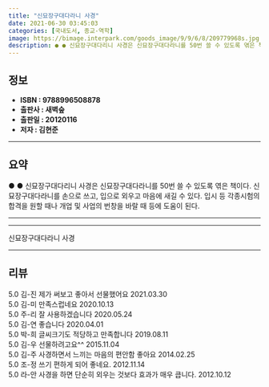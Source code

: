 ```yaml
---
title: "신묘장구대다라니 사경"
date: 2021-06-30 03:45:03
categories: [국내도서, 종교-역학]
image: https://bimage.interpark.com/goods_image/9/9/6/8/209779968s.jpg
description: ● ● 신묘장구대다리니 사경은 신묘장구대다라니를 50번 쓸 수 있도록 엮은 책이다. 신묘장구대다라니를 손으로 쓰고, 입으로 외우고 마음에 새길 수 있다. 입시 등 각종시험의 합격을 원할 때나 개업 및 사업의 번창을 바랄 때 등에 도움이 된다.
---
```


## **정보**

- **ISBN : 9788996508878**
- **출판사 : 새벽숲**
- **출판일 : 20120116**
- **저자 : 김현준**

------



## **요약**

●  ●  신묘장구대다리니 사경은 신묘장구대다라니를 50번 쓸 수 있도록 엮은 책이다. 신묘장구대다라니를 손으로 쓰고, 입으로 외우고 마음에 새길 수 있다.  입시 등 각종시험의 합격을 원할 때나 개업 및 사업의 번창을 바랄 때 등에 도움이 된다.

------



------


신묘장구대다라니 사경 

------


## **리뷰** 

5.0 김-진 제가 써보고 좋아서 선물했어요 2021.03.30 <br/>5.0 김-미 만족스럽네요 2020.10.13 <br/>5.0 주-리 잘 사용하겠습니다 2020.05.24 <br/>5.0 김-연 좋습니다  2020.04.01 <br/>5.0 박-희 글씨크기도 적당하고 만족합니다 2019.08.11 <br/>5.0 김-우 선물하려고요^^ 2015.11.04 <br/>5.0 김-주 사경하면서 느끼는 마음의 편안함 좋아요 2014.02.25 <br/>5.0 조-정 쓰기 편하게 되어 좋네요. 2012.11.14 <br/>5.0 라-안 사경을 하면 단순히 외우는 것보다 효과가 매우 큽니다. 2012.10.12 <br/>